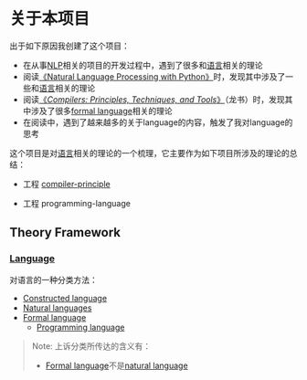 # 关于本项目

出于如下原因我创建了这个项目：

- 在从事[NLP](https://en.wikipedia.org/wiki/Natural_language_processing)相关的项目的开发过程中，遇到了很多和[语言](https://en.wikipedia.org/wiki/Language)相关的理论
- 阅读[《Natural Language Processing with Python》](http://www.nltk.org/book/)时，发现其中涉及了一些和[语言](https://en.wikipedia.org/wiki/Language)相关的理论
- 阅读[《*Compilers: Principles, Techniques, and Tools*》](https://en.wikipedia.org/wiki/Compilers:_Principles,_Techniques,_and_Tools)（龙书）时，发现其中涉及了很多[formal language](https://en.wikipedia.org/wiki/Formal_language)相关的理论
- 在阅读中，遇到了越来越多的关于language的内容，触发了我对language的思考



这个项目是对[语言](https://en.wikipedia.org/wiki/Language)相关的理论的一个梳理，它主要作为如下项目所涉及的理论的总结：

- 工程 [compiler-principle](https://github.com/dengking/compiler-principle)

- 工程 programming-language

  



## Theory Framework

### [Language](https://en.wikipedia.org/wiki/Language)

对语言的一种分类方法：

- [Constructed language](https://en.wikipedia.org/wiki/Constructed_language)
- [Natural languages](https://en.wikipedia.org/wiki/Natural_language) 
- [Formal language](https://en.wikipedia.org/wiki/Formal_language)
  - [Programming language](https://en.wikipedia.org/wiki/Programming_language)

> Note: 上诉分类所传达的含义有：
>
> - [Formal language](https://en.wikipedia.org/wiki/Formal_language)不是[natural language](https://en.wikipedia.org/wiki/Natural_language) 

